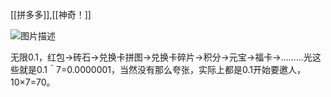 [[拼多多]],[[神奇！]]


<img src="https://c.zhzhzh.cloudns.ch/d/123%E4%BA%91%E7%9B%98/%E5%9B%BE%E7%89%87/IMG_20240728_151620.jpg?sign=_673A0kI0m2L7oC-d-_Smt6E4bSvTUg9eDm-eKMAgIY=:0" alt="图片描述" />

无限0.1，红包→砖石→兑换卡拼图→兑换卡碎片→积分→元宝→福卡→.........光这些就是0.1＾7=0.0000001，当然没有那么夸张，实际上都是0.1开始要邀人，10×7=70。